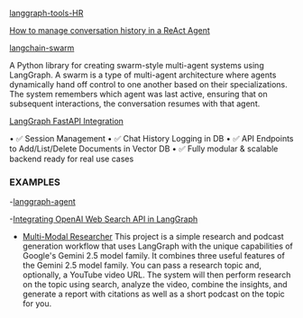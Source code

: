 [langgraph-tools-HR](https://github.com/OfficeDev/CopilotDevX/blob/main/finalRAG.ipynb)

[How to manage conversation history in a ReAct Agent](https://langchain-ai.github.io/langgraph/how-tos/create-react-agent-manage-message-history/)

[langchain-swarm](https://github.com/langchain-ai/langgraph-swarm-py)

A Python library for creating swarm-style multi-agent systems using LangGraph. A swarm is a type of multi-agent architecture where agents dynamically hand off control to one another based on their specializations. The system remembers which agent was last active, ensuring that on subsequent interactions, the conversation resumes with that agent.

[LangGraph FastAPI Integration](https://github.com/PradipNichite/Youtube-Tutorials/tree/main/LangGraph%20FastAPI%20Integration)

• ✅ Session Management
• ✅ Chat History Logging in DB
• ✅ API Endpoints to Add/List/Delete Documents in Vector DB
• ✅ Fully modular & scalable backend ready for real use cases

### EXAMPLES
-[langgraph-agent](https://www.cnblogs.com/lightsong/p/18817580)

-[Integrating OpenAI Web Search API in LangGraph](https://www.daniweb.com/programming/computer-science/tutorials/543349/integrating-openai-web-search-api-in-langgraph)

- [Multi-Modal Researcher](https://github.com/langchain-ai/multi-modal-researcher/tree/main)
This project is a simple research and podcast generation workflow that uses LangGraph with the unique capabilities of Google's Gemini 2.5 model family. It combines three useful features of the Gemini 2.5 model family. You can pass a research topic and, optionally, a YouTube video URL. The system will then perform research on the topic using search, analyze the video, combine the insights, and generate a report with citations as well as a short podcast on the topic for you. 
